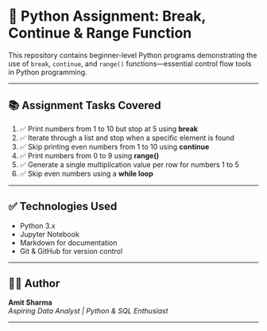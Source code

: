 # 🔁 Python Assignment: Break, Continue & Range Function

This repository contains beginner-level Python programs demonstrating the use of `break`, `continue`, and `range()` functions—essential control flow tools in Python programming.

---

## 📚 Assignment Tasks Covered

1. ✅ Print numbers from 1 to 10 but stop at 5 using **break**
2. ✅ Iterate through a list and stop when a specific element is found
3. ✅ Skip printing even numbers from 1 to 10 using **continue**
4. ✅ Print numbers from 0 to 9 using **range()**
5. ✅ Generate a single multiplication value per row for numbers 1 to 5
6. ✅ Skip even numbers using a **while loop**

---

## ✅ Technologies Used

- Python 3.x  
- Jupyter Notebook  
- Markdown for documentation  
- Git & GitHub for version control  

---

## 🙋‍♂️ Author

**Amit Sharma**  
*Aspiring Data Analyst | Python & SQL Enthusiast*

---
